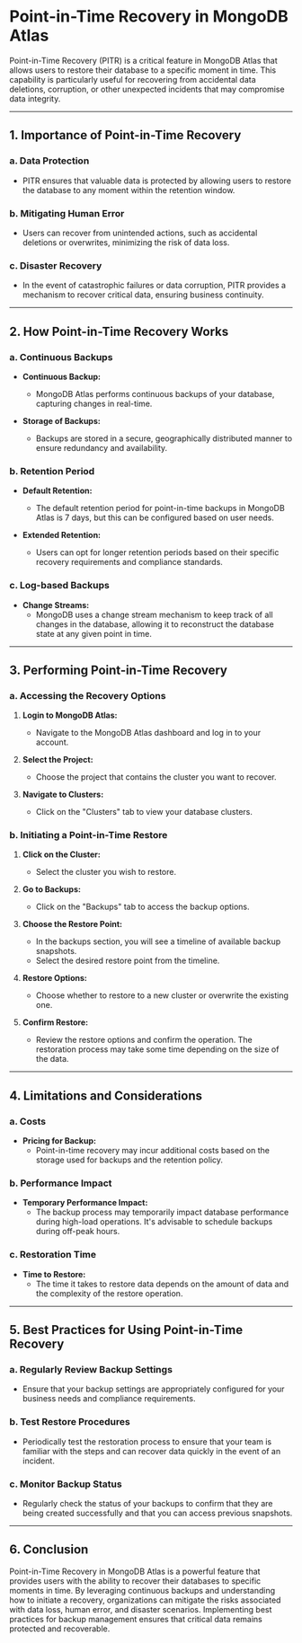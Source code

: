 # **Point-in-Time Recovery in MongoDB Atlas**

Point-in-Time Recovery (PITR) is a critical feature in MongoDB Atlas that allows users to restore their database to a specific moment in time. This capability is particularly useful for recovering from accidental data deletions, corruption, or other unexpected incidents that may compromise data integrity.

---

## **1. Importance of Point-in-Time Recovery**

### **a. Data Protection**

- PITR ensures that valuable data is protected by allowing users to restore the database to any moment within the retention window.
  
### **b. Mitigating Human Error**

- Users can recover from unintended actions, such as accidental deletions or overwrites, minimizing the risk of data loss.

### **c. Disaster Recovery**

- In the event of catastrophic failures or data corruption, PITR provides a mechanism to recover critical data, ensuring business continuity.

---

## **2. How Point-in-Time Recovery Works**

### **a. Continuous Backups**

- **Continuous Backup:**
  - MongoDB Atlas performs continuous backups of your database, capturing changes in real-time.
  
- **Storage of Backups:**
  - Backups are stored in a secure, geographically distributed manner to ensure redundancy and availability.

### **b. Retention Period**

- **Default Retention:**
  - The default retention period for point-in-time backups in MongoDB Atlas is 7 days, but this can be configured based on user needs.
  
- **Extended Retention:**
  - Users can opt for longer retention periods based on their specific recovery requirements and compliance standards.

### **c. Log-based Backups**

- **Change Streams:**
  - MongoDB uses a change stream mechanism to keep track of all changes in the database, allowing it to reconstruct the database state at any given point in time.

---

## **3. Performing Point-in-Time Recovery**

### **a. Accessing the Recovery Options**

1. **Login to MongoDB Atlas:**
   - Navigate to the MongoDB Atlas dashboard and log in to your account.

2. **Select the Project:**
   - Choose the project that contains the cluster you want to recover.

3. **Navigate to Clusters:**
   - Click on the "Clusters" tab to view your database clusters.

### **b. Initiating a Point-in-Time Restore**

1. **Click on the Cluster:**
   - Select the cluster you wish to restore.

2. **Go to Backups:**
   - Click on the "Backups" tab to access the backup options.

3. **Choose the Restore Point:**
   - In the backups section, you will see a timeline of available backup snapshots.
   - Select the desired restore point from the timeline.

4. **Restore Options:**
   - Choose whether to restore to a new cluster or overwrite the existing one.

5. **Confirm Restore:**
   - Review the restore options and confirm the operation. The restoration process may take some time depending on the size of the data.

---

## **4. Limitations and Considerations**

### **a. Costs**

- **Pricing for Backup:**
  - Point-in-time recovery may incur additional costs based on the storage used for backups and the retention policy.

### **b. Performance Impact**

- **Temporary Performance Impact:**
  - The backup process may temporarily impact database performance during high-load operations. It's advisable to schedule backups during off-peak hours.

### **c. Restoration Time**

- **Time to Restore:**
  - The time it takes to restore data depends on the amount of data and the complexity of the restore operation.

---

## **5. Best Practices for Using Point-in-Time Recovery**

### **a. Regularly Review Backup Settings**

- Ensure that your backup settings are appropriately configured for your business needs and compliance requirements.

### **b. Test Restore Procedures**

- Periodically test the restoration process to ensure that your team is familiar with the steps and can recover data quickly in the event of an incident.

### **c. Monitor Backup Status**

- Regularly check the status of your backups to confirm that they are being created successfully and that you can access previous snapshots.

---

## **6. Conclusion**

Point-in-Time Recovery in MongoDB Atlas is a powerful feature that provides users with the ability to recover their databases to specific moments in time. By leveraging continuous backups and understanding how to initiate a recovery, organizations can mitigate the risks associated with data loss, human error, and disaster scenarios. Implementing best practices for backup management ensures that critical data remains protected and recoverable.
